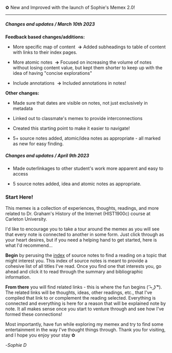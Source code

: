 ✿ New and Improved with the launch of Sophie's Memex 2.0!

---

##### Changes and updates / March 10th 2023

**Feedback based changes/additions:**

- More specific map of content  **→** Added subheadings to table of content with links to their index pages. 

- More atomic notes  **→** Focused on increasing the volume of notes without losing content value, but kept them shorter to keep up with the idea of having "concise explorations" 

- Include annotations  **→** Included annotations in notes!

**Other changes:**

- Made sure that dates are visible on notes, not just exclusively in metadata

- Linked out to classmate's memex to provide interconnections

- Created this starting point to make it easier to navigate!

- 5+ source notes added, atomic/idea notes as appropriate - all marked as new for easy finding.

##### Changes and updates / April 9th 2023

- Made outerlinkages to other student's work more apparent and easy to access

- 5 source notes added, idea and atomic notes as appropriate.


### Start Here!

This memex is a collection of experiences, thoughts, readings, and more related to Dr. Graham's History of the Internet (HIST1900c) course at Carleton University.

I'd like to encourage you to take a tour around the memex as you will see that every note is connected to another in some form. Just click through as your heart desires, but if you need a helping hand to get started, here is what I'd recommend...

**Begin** by perusing the [index](https://probablyanxious.github.io/hist1900-memex/Source%20Notes/A.%20Index/) of source notes to find a reading on a topic that might interest you. This index of source notes is meant to provide a cohesive list of all titles I've read. Once you find one that interests you, go ahead and click it to read through the summary and bibliographic information. 

**From there** you will find related links - this is where the fun begins ( ͡~ ͜ʖ ͡°). The related links will be thoughts, ideas, other readings, etc., that I've compiled that link to or complement the reading selected.  Everything is connected and everything is here for a reason that will be explained note by note. It all makes sense once you start to venture through and see how I've formed these connections!

Most importantly, have fun while exploring my memex and try to find some entertainment in the way I've thought things through. Thank you for visiting, and I hope you enjoy your stay ✿

-*Sophie D*
